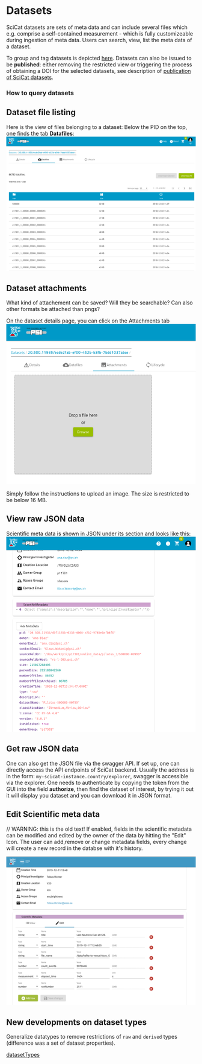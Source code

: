 # Datasets
SciCat datasets are sets of meta data and can include several files which e.g. comprise a self-contained measurement - which is fully customizeable during ingestion of meta data. Users can search, view, list the meta data of a dataset. 

To group and tag datasets is depicted [here](grouping_tagging_ds.md). Datasets can also be issued to be **published**: either removing the restricted view or triggering the process of obtaining a DOI for the selected datasets, see description of [publication of SciCat datasets](Publishing.md).

### How to query datasets


## Dataset file listing
Here is the view of files belonging to a dataset: Below the PID on the top, one finds the tab **Datafiles**:
![list](img/dataset_details_filelist.png)



## Dataset attachments
What kind of attachement can be saved? Will they be searchable? Can also other formats be attached than pngs?

On the dataset details page, you can click on the Attachments tab
![Choose an image file, must be under 16 MB limit](img/dataset_attachments_PSI.png)

Simply follow the instructions to upload an image. The size is restricted to be below 16 MB.

## View raw JSON data

Scientific meta data is shown in JSON under its section and looks like this:
![img](img/dataset_details_rawJSON.png)

## Get raw JSON data

One can also get the JSON file via the swagger API. If set up, one can directly access the API endpoints of SciCat backend. Usually the address is in the form: ```my-scicat-instance.country/explorer```, swagger is accessible via the explorer. One needs to authenticate by copying the token from the GUI into the field **authorize**, then find the dataset of interest, by trying it out it will display you dataset and you can download it in JSON format.

## Edit Scientific meta data
// WARNING: this is the old text! 
If enabled, fields in the scientific metadata can be modified and edited by the owner of the data by hitting the "Edit" Icon. The user can add,remove or change metadata fields, every change will create a new record in the databse with it's history.

![Image edit metadata](img/editMetadata.png)


## New developments on dataset types
Generalize datatypes to remove restrictions of ```raw``` and ```derived``` types (difference was a set of dataset properties).

[datasetTypes](datasetTypes.md)